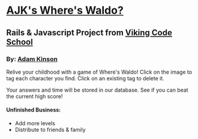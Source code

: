 [AJK's Where's Waldo?][1]
====================

Rails & Javascript Project from [Viking Code School][2]
--------------------------------------


### By: [Adam Kinson][3]

Relive your childhood with a game of Where's Waldo!  Click on the image to tag each character you find.  Click on an existing tag to delete it.

Your answers and time will be stored in our database.  See if you can beat the current high score!


#### Unfinished Business:
* Add more levels
* Distribute to friends & family

[1]: http://ajk-waldo.herokuapp.com
[2]: http://www.vikingcodeschool.com
[3]: https://github.com/kinsona/project_wheres_waldo

